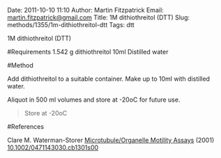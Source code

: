 Date: 2011-10-10 11:10
Author: Martin Fitzpatrick
Email: martin.fitzpatrick@gmail.com
Title: 1M dithiothreitol (DTT)
Slug: methods/1355/1m-dithiothreitol-dtt
Tags: dtt

1M dithiothreitol (DTT)





#Requirements
1.542 g dithiothreitol
10ml Distilled water

#Method

Add dithiothreitol to a suitable container. Make up to 10ml with distilled water.



Aliquot in 500 ml volumes and store at -20oC for future use.


>Store at -20oC




#References


Clare M. Waterman-Storer [Microtubule/Organelle Motility Assays](http://dx.doi.org/10.1002/0471143030.cb1301s00)  (2001)
[10.1002/0471143030.cb1301s00](http://dx.doi.org/10.1002/0471143030.cb1301s00)



